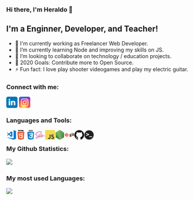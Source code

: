 ### Hi there, I'm Heraldo 👋

## I'm a Enginner, Developer, and Teacher!

- 🔭 I'm currently working as Freelancer Web Developer.
- 🌱 I’m currently learning Node and improving my skills on JS.
- 👯 I’m looking to collaborate on technology / education projects.
- 🥅 2020 Goals: Contribute more to Open Source.
- ⚡ Fun fact: I love play shooter videogames and play my electric guitar.

### Connect with me:

<p align="left">
  <a href="https://www.linkedin.com/in/heraldo-fortuna/" target="blank"><img align="center" src="assets/linkedin.svg" alt="Linkedin of Heraldo Fortuna" height="30" width="30" /></a>
  <a href="https://www.instagram.com/fortunaheraldo/" target="blank"><img align="center" src="assets/instagram.svg" alt="Instagram of Heraldo Fortuna" height="30" width="30" /></a>
</p>

### Languages and Tools:

<img align="left" alt="Visual Studio Code" width="26px" src="https://raw.githubusercontent.com/github/explore/80688e429a7d4ef2fca1e82350fe8e3517d3494d/topics/visual-studio-code/visual-studio-code.png" />
<img align="left" alt="HTML5" width="26px" src="https://raw.githubusercontent.com/github/explore/80688e429a7d4ef2fca1e82350fe8e3517d3494d/topics/html/html.png" />
<img align="left" alt="CSS3" width="26px" src="https://raw.githubusercontent.com/github/explore/80688e429a7d4ef2fca1e82350fe8e3517d3494d/topics/css/css.png" />
<img align="left" alt="Sass" width="26px" src="https://raw.githubusercontent.com/github/explore/80688e429a7d4ef2fca1e82350fe8e3517d3494d/topics/sass/sass.png" />
<img align="left" alt="JavaScript" width="26px" src="https://raw.githubusercontent.com/github/explore/80688e429a7d4ef2fca1e82350fe8e3517d3494d/topics/javascript/javascript.png" />
<img align="left" alt="Node.js" width="26px" src="https://raw.githubusercontent.com/github/explore/80688e429a7d4ef2fca1e82350fe8e3517d3494d/topics/nodejs/nodejs.png" />
<img align="left" alt="Git" width="26px" src="https://raw.githubusercontent.com/github/explore/80688e429a7d4ef2fca1e82350fe8e3517d3494d/topics/git/git.png" />
<img align="left" alt="GitHub" width="26px" src="https://raw.githubusercontent.com/github/explore/78df643247d429f6cc873026c0622819ad797942/topics/github/github.png" />
<img align="left" alt="Terminal" width="26px" src="https://raw.githubusercontent.com/github/explore/80688e429a7d4ef2fca1e82350fe8e3517d3494d/topics/terminal/terminal.png" />

<br />

### My Github Statistics:

<img height="180em" src="https://github-readme-stats.vercel.app/api?username=heraldofortuna&show_icons=true&hide_border=true" />

### My most used Languages:

<img height="180em" src="https://github-readme-stats.vercel.app/api/top-langs/?username=heraldofortuna&exclude_repo=KNN-Image-Classification&show_icons=true&hide_border=true&layout=compact&langs_count=8" />
